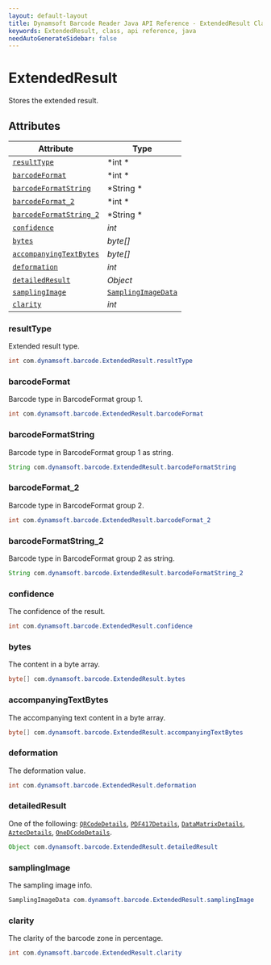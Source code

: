 ```yaml
---
layout: default-layout
title: Dynamsoft Barcode Reader Java API Reference - ExtendedResult Class
keywords: ExtendedResult, class, api reference, java
needAutoGenerateSidebar: false
---
```



# ExtendedResult
Stores the extended result. 


## Attributes
  
| Attribute | Type |
|---------- | ---- |
| [`resultType`](#resulttype) | *int * |
| [`barcodeFormat`](#barcodeformat) | *int * |
| [`barcodeFormatString`](#barcodeformatstring) | *String * |
| [`barcodeFormat_2`](#barcodeformat_2) | *int * |
| [`barcodeFormatString_2`](#barcodeformatstring_2) | *String * | 
| [`confidence`](#confidence) | *int* | 
| [`bytes`](#bytes) | *byte\[\]* | 
| [`accompanyingTextBytes`](#accompanyingtextbytes) | *byte\[\]* | 
| [`deformation`](#deformation) | *int* | 
| [`detailedResult`](#detailedresult) | *Object* |
| [`samplingImage`](#samplingimage) | [`SamplingImageData`](SamplingImageData.md) |
| [`clarity`](#clarity) | *int* | 

### resultType
Extended result type. 
```java
int com.dynamsoft.barcode.ExtendedResult.resultType
```

### barcodeFormat
Barcode type in BarcodeFormat group 1. 
```java
int com.dynamsoft.barcode.ExtendedResult.barcodeFormat
```

### barcodeFormatString
Barcode type in BarcodeFormat group 1 as string.
```java
String com.dynamsoft.barcode.ExtendedResult.barcodeFormatString
```

### barcodeFormat_2
Barcode type in BarcodeFormat group 2.
```java
int com.dynamsoft.barcode.ExtendedResult.barcodeFormat_2
```
 
### barcodeFormatString_2
Barcode type in BarcodeFormat group 2 as string.
```java
String com.dynamsoft.barcode.ExtendedResult.barcodeFormatString_2
```

### confidence
The confidence of the result.
```java
int com.dynamsoft.barcode.ExtendedResult.confidence
```

### bytes
The content in a byte array.
```java
byte[] com.dynamsoft.barcode.ExtendedResult.bytes
```

### accompanyingTextBytes
The accompanying text content in a byte array.
```java
byte[] com.dynamsoft.barcode.ExtendedResult.accompanyingTextBytes
```

### deformation
The deformation value.
```java
int com.dynamsoft.barcode.ExtendedResult.deformation
```

### detailedResult
One of the following: [`QRCodeDetails`](QRCodeDetails.md), [`PDF417Details`](PDF417Details.md), [`DataMatrixDetails`](DataMatrixDetails.md), [`AztecDetails`](AztecDetails.md), [`OneDCodeDetails`](OneDCodeDetails.md).
```java
Object com.dynamsoft.barcode.ExtendedResult.detailedResult
```

### samplingImage
The sampling image info.
```java
SamplingImageData com.dynamsoft.barcode.ExtendedResult.samplingImage
```
 
### clarity
The clarity of the barcode zone in percentage.
```java
int com.dynamsoft.barcode.ExtendedResult.clarity
```
